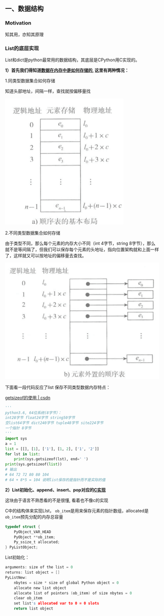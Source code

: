 ## 一、数据结构

### Motivation

知其用，亦知其原理



### List的底层实现

List和dict是python最常用的数据结构，其底层是CPython用C实现的。

**1）首先我们得知道[数据在内存中是如何存储的](https://www.cnblogs.com/yifeixu/p/8893823.html), 这里有两种情况：**

1.同类型数据集合如何存储  

知道头部地址，间隔一样，查找就按偏移量找

![1190058-20180420213011373-1950870200](https://raw.githubusercontent.com/kongyan66/Img-for-md/master/img/1190058-20180420213011373-1950870200.png)

2.不同类型数据集合如何存储

由于类型不同，那么每个元素的内存大小不同（int 4字节，string 8字节），那么就不是等间隔了，但我们可以保存每个元素的头地址，指向位置架构就和上面一样了，这样就又可以按地址的偏移量去查找。

![img](https://raw.githubusercontent.com/kongyan66/Img-for-md/master/img/1190058-20180420214515866-561856525.png)

下面看一段代码反应了list 保存不同类型数据内存特点：

[getsizeof的使用 | csdn](https://blog.csdn.net/qm5132/article/details/100557950)

```python
'''
python3.6, 64位系统(8字节）：
int28字节 float24字节 string50字节
空list64字节 dict240字节 tuple48字节 site224字节
一个指针 8字节
'''
import sys 
a = 1
list = [[], [1], ['1'], [1, 2], ['1', '2']]
for lst in list:
    print(sys.getsizeof(lst), end=' ')
print(sys.getsizeof(list))
# 输出
# 64 72 72 80 80 104
# 64 + 8*5 = 104 说明list保存的是指针而不是实际的值
```



**2）List初始化、append、insert、pop对应的[C实现](https://www.jianshu.com/p/J4U6rR)**

这块由于语言不熟悉看的不是很懂, 看着也不像c的实现

C中的结构体来实现LIst， `ob_item`是用来保存元素的指针数组，allocated是`ob_item`预先分配的内存总容量

```c
typedef struct {
    PyObject_VAR_HEAD
    PyObject **ob_item;
    Py_ssize_t allocated;
} PyListObject;
```

List初始化：

```c
arguments: size of the list = 0
returns: list object = []
PyListNew:
    nbytes = size * size of global Python object = 0
    allocate new list object
    allocate list of pointers (ob_item) of size nbytes = 0
    clear ob_item
    set list's allocated var to 0 = 0 slots
    return list object 
```



​    